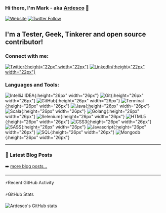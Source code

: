 ### Hi there, I'm Mark - aka [Ardesco][website] 👋

[![Website](https://img.shields.io/website?label=lazeryattack.com&style=for-the-badge&url=https%3A%2F%2Fwww.lazeryattack.com)](https://www.lazeryattack.com)
[![Twitter Follow](https://img.shields.io/twitter/follow/Ardesco?color=1DA1F2&logo=twitter&style=for-the-badge)](https://twitter.com/intent/follow?original_referer=https%3A%2F%2Fgithub.com%2FcodeSTACKr&screen_name=Ardesco)

## I'm a Tester, Geek, Tinkerer and open source contributor!

<!--
- 🔭 I’m currently working on ...
- 🌱 I’m currently learning ...
- 👯 I’m looking to collaborate on ...
- 🤔 I’m looking for help with ...
- 💬 Ask me about ...
- 📫 How to reach me: ...
- ⚡ Fun fact: ...
-->
### Connect with me:

[![Twitter](https://cdn.jsdelivr.net/npm/simple-icons@v3/icons/twitter.svg "Twitter"){:height="22px" width="22px"}][twitter]
[![LinkedIn](https://cdn.jsdelivr.net/npm/simple-icons@v3/icons/linkedin.svg "LinkedIn"){:height="22px" width="22px"}][linkedin]

### Languages and Tools:

![IntelliJ IDEA](https://cdn.jsdelivr.net/npm/simple-icons@v5/icons/intellijidea.svg){:height="26px" width="26px"}
![Git](https://raw.githubusercontent.com/github/explore/80688e429a7d4ef2fca1e82350fe8e3517d3494d/topics/git/git.png){:height="26px" width="26px"}
![GitHub](https://raw.githubusercontent.com/github/explore/78df643247d429f6cc873026c0622819ad797942/topics/github/github.png){:height="26px" width="26px"}
![Terminal](https://raw.githubusercontent.com/github/explore/80688e429a7d4ef2fca1e82350fe8e3517d3494d/topics/terminal/terminal.png){:height="26px" width="26px"}
![Java](https://raw.githubusercontent.com/github/explore/80688e429a7d4ef2fca1e82350fe8e3517d3494d/topics/java/java.png){:height="26px" width="26px"}
![Scala](https://raw.githubusercontent.com/github/explore/80688e429a7d4ef2fca1e82350fe8e3517d3494d/topics/scala/scala.png){:height="26px" width="26px"}
![Golang](https://raw.githubusercontent.com/github/explore/80688e429a7d4ef2fca1e82350fe8e3517d3494d/topics/go/go.png){:height="26px" width="26px"}
![Selenium](https://cdn.jsdelivr.net/npm/simple-icons@v5/icons/selenium.svg){:height="26px" width="26px"}
![HTML5](https://raw.githubusercontent.com/github/explore/80688e429a7d4ef2fca1e82350fe8e3517d3494d/topics/html/html.png){:height="26px" width="26px"}
![CSS3](https://raw.githubusercontent.com/github/explore/80688e429a7d4ef2fca1e82350fe8e3517d3494d/topics/css/css.png){:height="26px" width="26px"}
![SASS](https://raw.githubusercontent.com/github/explore/80688e429a7d4ef2fca1e82350fe8e3517d3494d/topics/sass/sass.png){:height="26px" width="26px"}
![Javascript](https://raw.githubusercontent.com/github/explore/80688e429a7d4ef2fca1e82350fe8e3517d3494d/topics/javascript/javascript.png){:height="26px" width="26px"}
![SQL](https://raw.githubusercontent.com/github/explore/80688e429a7d4ef2fca1e82350fe8e3517d3494d/topics/sql/sql.png){:height="26px" width="26px"}
![Mongodb](https://raw.githubusercontent.com/github/explore/80688e429a7d4ef2fca1e82350fe8e3517d3494d/topics/mongodb/mongodb.png){:height="26px" width="26px"}

---

### 📕 Latest Blog Posts

<!-- BLOG-POST-LIST:START -->
<!-- BLOG-POST-LIST:END -->

➡️ [more blog posts...](https://ardesco.lazerycode.com)

---
⚡️Recent GitHub Activity

<!--START_SECTION:activity-->
<!--END_SECTION:activity-->

⚡️GitHub Stats

![Ardesco's GitHub stats](https://github-readme-stats-ardesco.vercel.app/api?username=ardesco&count_private=true&show_icons=true&theme=nightowl)

[website]: https://www.lazeryattack.com
[twitter]: https://twitter.com/Ardesco
[linkedin]: https://linkedin.com/in/Ardesco
